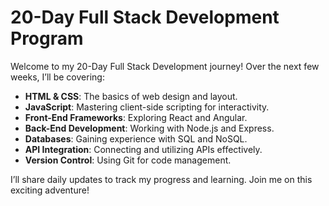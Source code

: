 # 20-Day Full Stack Development Program

Welcome to my 20-Day Full Stack Development journey! Over the next few weeks, I’ll be covering:

- **HTML & CSS**: The basics of web design and layout.
- **JavaScript**: Mastering client-side scripting for interactivity.
- **Front-End Frameworks**: Exploring React and Angular.
- **Back-End Development**: Working with Node.js and Express.
- **Databases**: Gaining experience with SQL and NoSQL.
- **API Integration**: Connecting and utilizing APIs effectively.
- **Version Control**: Using Git for code management.

I’ll share daily updates to track my progress and learning. Join me on this exciting adventure!
